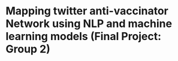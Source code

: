 #  Mapping twitter anti-vaccinator Network using NLP and machine learning models (Final Project: Group 2)

